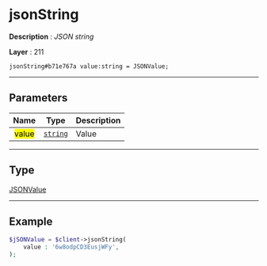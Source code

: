 # jsonString

**Description** : *JSON string*

**Layer** : 211

```tl
jsonString#b71e767a value:string = JSONValue;
```

---

## Parameters

| Name | Type | Description |
| :---: | :---: | :--- |
| <mark>value</mark> | [`string`](type/string) | Value |

---

## Type

[JSONValue](type/JSONValue)

---

## Example

```php
$jSONValue = $client->jsonString(
	value : '6w8odpCD3EusjWFy',
);
```